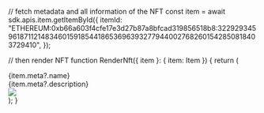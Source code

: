 // fetch metadata and all information of the NFT
const item = await sdk.apis.item.getItemById({
  itemId:
    "ETHEREUM:0xb66a603f4cfe17e3d27b87a8bfcad319856518b8:32292934596187112148346015918544186536963932779440027682601542850818403729410",
});

// then render NFT
function RenderNft({ item }: { item: Item }) {
  return (
    <div>
      <div>{item.meta?.name}</div>
      <div>{item.meta?.description}</div>
      <img src={item.meta?.content[0].url} />
    </div>
  );
}